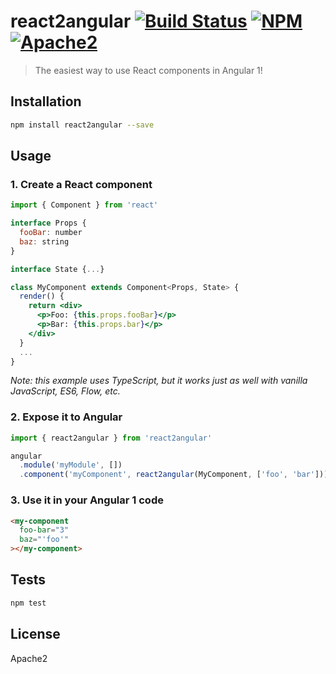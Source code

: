# react2angular [![Build Status](https://img.shields.io/circleci/project/coatue/react2angular.svg?branch=master&style=flat-square)](https://circleci.com/gh/coatue/react2angular) [![NPM](https://img.shields.io/npm/v/react2angular.svg?style=flat-square)](https://www.npmjs.com/package/react2angular) [![Apache2](https://img.shields.io/npm/l/react2angular.svg?style=flat-square)](https://opensource.org/licenses/Apache2)

> The easiest way to use React components in Angular 1!

## Installation

```sh
npm install react2angular --save
```

## Usage

### 1. Create a React component

```jsx
import { Component } from 'react'

interface Props {
  fooBar: number
  baz: string
}

interface State {...}

class MyComponent extends Component<Props, State> {
  render() {
    return <div>
      <p>Foo: {this.props.fooBar}</p>
      <p>Bar: {this.props.bar}</p>
    </div>
  }
  ...
}
```

*Note: this example uses TypeScript, but it works just as well with vanilla JavaScript, ES6, Flow, etc.*

### 2. Expose it to Angular

```jsx
import { react2angular } from 'react2angular'

angular
  .module('myModule', [])
  .component('myComponent', react2angular(MyComponent, ['foo', 'bar']))
```

### 3. Use it in your Angular 1 code

```html
<my-component
  foo-bar="3"
  baz="'foo'"
></my-component>
```

## Tests

```sh
npm test
```

## License

Apache2
